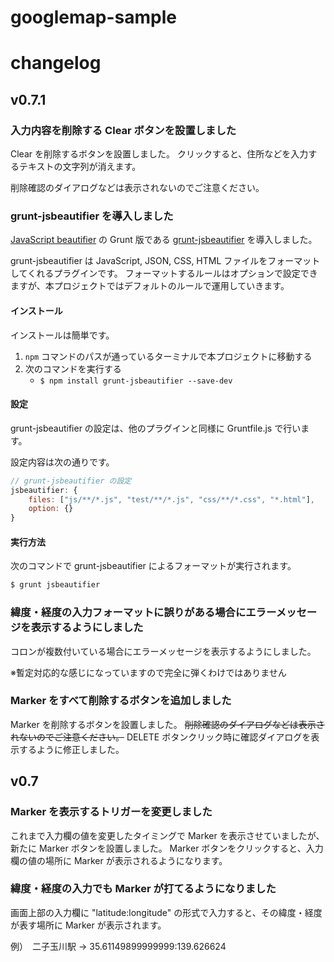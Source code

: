 googlemap-sample
================


# changelog

## v0.7.1


### 入力内容を削除する Clear ボタンを設置しました

Clear を削除するボタンを設置しました。
クリックすると、住所などを入力するテキストの文字列が消えます。

削除確認のダイアログなどは表示されないのでご注意ください。


### grunt-jsbeautifier を導入しました

[JavaScript beautifier](http://jsbeautifier.org/) の Grunt 版である [grunt-jsbeautifier](https://www.npmjs.org/package/grunt-jsbeautifier) を導入しました。

grunt-jsbeautifier は JavaScript, JSON, CSS, HTML ファイルをフォーマットしてくれるプラグインです。
フォーマットするルールはオプションで設定できますが、本プロジェクトではデフォルトのルールで運用していきます。


#### インストール

インストールは簡単です。

1. `npm` コマンドのパスが通っているターミナルで本プロジェクトに移動する
2. 次のコマンドを実行する
	- `$ npm install grunt-jsbeautifier --save-dev`


#### 設定

grunt-jsbeautifier の設定は、他のプラグインと同様に Gruntfile.js で行います。

設定内容は次の通りです。

```js
// grunt-jsbeautifier の設定
jsbeautifier: {
    files: ["js/**/*.js", "test/**/*.js", "css/**/*.css", "*.html"],
    option: {}
}
```


#### 実行方法

次のコマンドで grunt-jsbeautifier によるフォーマットが実行されます。

```sh
$ grunt jsbeautifier
```


### 緯度・経度の入力フォーマットに誤りがある場合にエラーメッセージを表示するようにしました

コロンが複数付いている場合にエラーメッセージを表示するようにしました。

※暫定対応的な感じになっていますので完全に弾くわけではありません


### Marker をすべて削除するボタンを追加しました

Marker を削除するボタンを設置しました。
~~削除確認のダイアログなどは表示されないのでご注意ください。~~
DELETE ボタンクリック時に確認ダイアログを表示するように修正しました。


## v0.7

### Marker を表示するトリガーを変更しました

これまで入力欄の値を変更したタイミングで Marker を表示させていましたが、新たに Marker ボタンを設置しました。
Marker ボタンをクリックすると、入力欄の値の場所に Marker が表示されるようになります。


### 緯度・経度の入力でも Marker が打てるようになりました

画面上部の入力欄に "latitude:longitude" の形式で入力すると、その緯度・経度が表す場所に Marker が表示されます。

例）　二子玉川駅 → 35.61149899999999:139.626624

